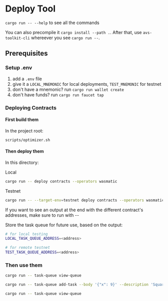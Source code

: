 # Deploy Tool

`cargo run -- --help` to see all the commands

You can also precompile it `cargo install --path .`.
After that, use `avs-toolkit-cli` whereever you see `cargo run --`.

## Prerequisites

### Setup .env

1. add a `.env` file
2. give it a `LOCAL_MNEMONIC` for local deployments, `TEST_MNEMONIC` for testnet
3. don't have a mnemonic? run `cargo run wallet create` 
4. don't have funds? run `cargo run faucet tap` 

### Deploying Contracts

#### First build them

In the project root:

```bash
scripts/optimizer.sh
```

#### Then deploy them

In this directory:

Local

```bash
cargo run -- deploy contracts --operators wasmatic
```

Testnet

```bash
cargo run -- --target-env=testnet deploy contracts --operators wasmatic
```

If you want to see an output at the end with the different contract's addresses, make sure to run with --

Store the task queue for future use, based on the output:

```bash
# for local testing
LOCAL_TASK_QUEUE_ADDRESS=<address>

# for remote testnet
TEST_TASK_QUEUE_ADDRESS=<address>
```

### Then use them

```bash
cargo run -- task-queue view-queue

cargo run -- task-queue add-task --body '{"x": 9}' --description 'Square nine'

cargo run -- task-queue view-queue
```
